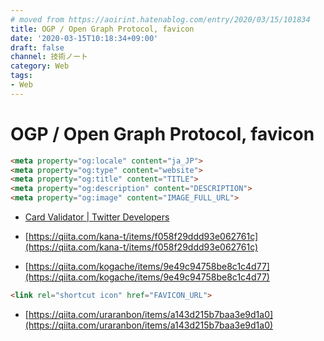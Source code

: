 ```yaml
---
# moved from https://aoirint.hatenablog.com/entry/2020/03/15/101834
title: OGP / Open Graph Protocol, favicon
date: '2020-03-15T10:18:34+09:00'
draft: false
channel: 技術ノート
category: Web
tags:
- Web
---
```

# OGP / Open Graph Protocol, favicon

```html
<meta property="og:locale" content="ja_JP">
<meta property="og:type" content="website">
<meta property="og:title" content="TITLE">
<meta property="og:description" content="DESCRIPTION">
<meta property="og:image" content="IMAGE_FULL_URL">
```

- [Card Validator | Twitter Developers](https://cards-dev.twitter.com/validator)

- [https://qiita.com/kana-t/items/f058f29ddd93e062761c](https://qiita.com/kana-t/items/f058f29ddd93e062761c)
- [https://qiita.com/kogache/items/9e49c94758be8c1c4d77](https://qiita.com/kogache/items/9e49c94758be8c1c4d77)

```html
<link rel="shortcut icon" href="FAVICON_URL">
```

- [https://qiita.com/uraranbon/items/a143d215b7baa3e9d1a0](https://qiita.com/uraranbon/items/a143d215b7baa3e9d1a0)
